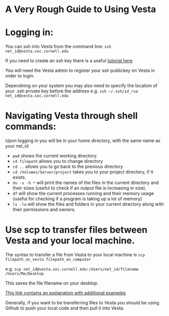 # A Very Rough Guide to Using Vesta

# Logging in:

You can ssh into Vesta from the command line:
`ssh net_id@vesta.soc.cornell.edu`

If you need to create an ssh key there is a useful [tutorial here](https://help.github.com/articles/generating-an-ssh-key/)

You will need the Vesta admin to register your ssh publickey on Vesta in order to login.

Dependning on your system you may also need to specify the location of your .ssh private key before the address
e.g. `ssh ~/.ssh/id_rsa net_id@vesta.soc.cornell.edu`

# Navigating Vesta through shell commands:

Upon logging in you will be in your home directory, with the same name as your net_id

* `pwd` shows the current working directory. 
* `cd filepath` allows you to change directory
* `cd ..` allows you to go back to the previous directory
* `cd /Volumes/Server/project` takes you to your project directory, if it exists.
* `du -s -h *` will print the names of the files in the current directory and their sizes (useful to check if an output file is increasing in size).
* `df` will show the current processes running and their memory usage (useful for checking if a program is taking up a lot of memory)
* `ls -la` will show the files and folders in your current directory along with their permissions and owners.

# Use scp to transfer files between Vesta and your local machine.

The syntax to transfer a file from Vesta to your local machine is `scp filepath_on_vesta filepath_on_computer`

e.g. `scp net_id@vesta.soc.cornell.edu:/Users/net_id/filename /Users/Me/Desktop`

This saves the file filename on your desktop. 

[This link contains an explanation with additional examples](http://www.hypexr.org/linux_scp_help.php)

Generally, if you want to be transferring files to Vesta you should be using Github to push your local code
and then pull it into Vesta.
